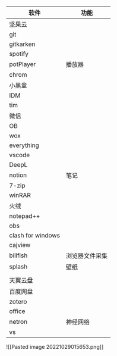 | 软件              | 功能           |
| ----------------- | -------------- |
| 坚果云            |                |
| git               |                |
| gitkarken         |                |
| spotify           |                |
| potPlayer         | 播放器         |
| chrom             |                |
| 小黑盒            |                |
| IDM               |                |
| tim               |                |
| 微信              |                |
| OB                |                |
| wox               |                |
| everything        |                |
| vscode            |                |
| DeepL             |                |
| notion            | 笔记           |
| 7-zip             |                |
| winRAR            |                |
| 火绒              |                |
| notepad++         |                |
| obs               |                |
| clash for windows |                |
| cajview           |                |
| billfish          | 浏览器文件采集 |
| splash            | 壁纸           |
|                   |                |
| 天翼云盘          |                |
| 百度网盘          |                |
| zotero            |                |
| office            |                |
| netron            | 神经网络       |
| vs                |                |


![[Pasted image 20221029015653.png]]